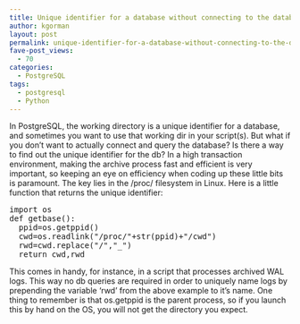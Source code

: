 ```yaml
---
title: Unique identifier for a database without connecting to the database?
author: kgorman
layout: post
permalink: unique-identifier-for-a-database-without-connecting-to-the-database
fave-post_views:
  - 70
categories:
  - PostgreSQL
tags:
  - postgresql
  - Python
---
```

In PostgreSQL, the working directory is a unique identifier for a database, and sometimes you want to use that working dir in your script(s). But what if you don&#8217;t want to actually connect and query the database? Is there a way to find out the unique identifier for the db? In a high transaction environment, making the archive process fast and efficient is very important, so keeping an eye on efficiency when coding up these little bits is paramount. The key lies in the /proc/ filesystem in Linux. Here is a little function that returns the unique identifier:

<pre lang="python">import os
def getbase():  
  ppid=os.getppid()  
  cwd=os.readlink("/proc/"+str(ppid)+"/cwd")  
  rwd=cwd.replace("/","_")  
  return cwd,rwd
</pre>

This comes in handy, for instance, in a script that processes archived WAL logs. This way no db queries are required in order to uniquely name logs by prepending the variable &#8216;rwd&#8217; from the above example to it&#8217;s name. One thing to remember is that os.getppid is the parent process, so if you launch this by hand on the OS, you will not get the directory you expect.
